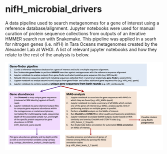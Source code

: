 # nifH_microbial_drivers
A data pipeline used to search metagenomes for a gene of interest using a reference database/alignment. 
Jupyter notebooks were used for manual curation of protein sequence collections from outputs of an iterative HMMER search run with Snakemake. 
This pipeline was applied in a searh for nitrogen genes (i.e. nifH) in Tara Oceans metagenomes created by the Alexander Lab at WHOI. 
A list of relevant jupyter notebooks and how they relate to the rest of the analysis is below. 

![analysis map](https://github.com/lnblum/nifH_microbial_drivers/blob/master/analysis_map_3_15.png)
